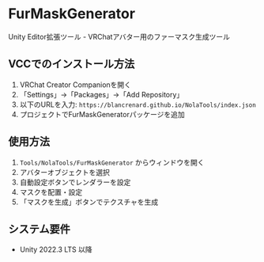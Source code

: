 # FurMaskGenerator

Unity Editor拡張ツール - VRChatアバター用のファーマスク生成ツール

## VCCでのインストール方法

1. VRChat Creator Companionを開く
2. 「Settings」→「Packages」→「Add Repository」
3. 以下のURLを入力: `https://blancrenard.github.io/NolaTools/index.json`
4. プロジェクトでFurMaskGeneratorパッケージを追加

## 使用方法

1. `Tools/NolaTools/FurMaskGenerator` からウィンドウを開く
2. アバターオブジェクトを選択
3. 自動設定ボタンでレンダラーを設定
4. マスクを配置・設定
5. 「マスクを生成」ボタンでテクスチャを生成

## システム要件

- Unity 2022.3 LTS 以降